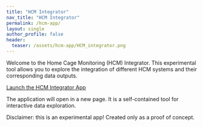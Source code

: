 ```yaml
---
title: "HCM Integrator"
nav_title: "HCM Integrator"
permalink: /hcm-app/
layout: single
author_profile: false
header:
  teaser: /assets/hcm-app/HCM_integrator.png 
---
```


<p>Welcome to the Home Cage Monitoring (HCM) Integrator. This experimental tool allows you to explore the integration of different HCM systems and their corresponding data outputs.</p>

<p><a href="/assets/hcm-app/" class="btn btn--success" target="_blank">Launch the HCM Integrator App</a></p>

<p>The application will open in a new page. It is a self-contained tool for interactive data exploration.</p>

<p>Disclaimer: this is an experimental app! Created only as a proof of concept.</p>
